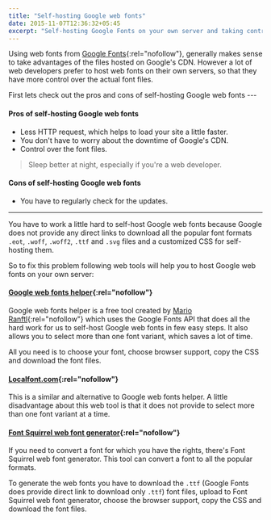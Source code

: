```yaml
---
title: "Self-hosting Google web fonts"
date: 2015-11-07T12:36:32+05:45
excerpt: "Self-hosting Google Fonts on your own server and taking control over the font files."
---
```


Using web fonts from [Google Fonts](http://www.google.com/fonts){:rel="nofollow"}, generally makes sense to take advantages of the files hosted on Google's CDN. However a lot of web developers prefer to host web fonts on their own servers, so that they have more control over the actual font files.

First lets check out the pros and cons of self-hosting Google web fonts ---

#### Pros of self-hosting Google web fonts

* Less HTTP request, which helps to load your site a little faster.
* You don't have to worry about the downtime of Google's CDN.
* Control over the font files.

> Sleep better at night, especially if you're a web developer.

#### Cons of self-hosting Google web fonts

* You have to regularly check for the updates.

---

You have to work a little hard to self-host Google web fonts because Google does not provide any direct links to download all the popular font formats `.eot`, `.woff`, `.woff2`, `.ttf` and `.svg` files and a customized CSS for self-hosting them.

So to fix this problem following web tools will help you to host Google web fonts on your own server:

#### [Google web fonts helper](http://google-webfonts-helper.herokuapp.com/fonts){:rel="nofollow"}

Google web fonts helper is a free tool created by [Mario Ranftl](http://ranf.tl/2014/12/23/self-hosting-google-web-fonts/){:rel="nofollow"} which uses the Google Fonts API that does all the hard work for us to self-host Google web fonts in few easy steps. It also allows you to select more than one font variant, which saves a lot of time.

All you need is to choose your font, choose browser support, copy the CSS and download the font files.

#### [Localfont.com](http://www.localfont.com/){:rel="nofollow"}

This is a similar and alternative to Google web fonts helper. A little disadvantage about this web tool is that it does not provide to select more than one font variant at a time.

#### [Font Squirrel web font generator](http://www.fontsquirrel.com/tools/webfont-generator){:rel="nofollow"}

If you need to convert a font for which you have the rights, there's Font Squirrel web font generator. This tool can convert a font to all the popular formats.

To generate the web fonts you have to download the `.ttf` (Google Fonts does provide direct link to download only `.ttf`) font files, upload to Font Squirrel web font generator, choose the browser support, copy the CSS and download the font files.
